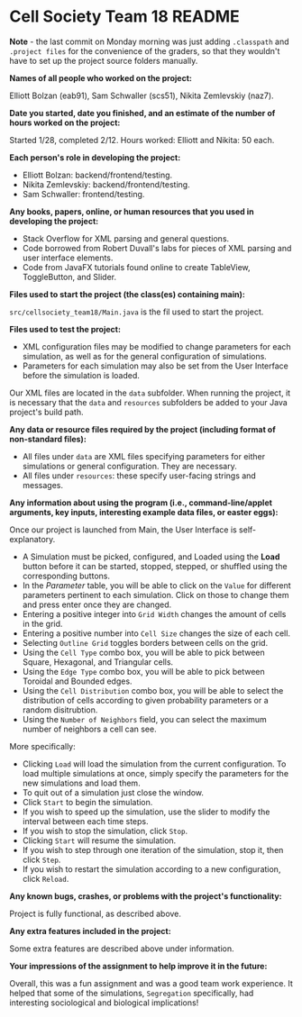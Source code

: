 Cell Society Team 18 README
==========

**Note** - the last commit on Monday morning was just adding `.classpath` and `.project files` for the convenience of the graders, so that they wouldn't have to set up the project source folders manually.
 
**Names of all people who worked on the project:**

Elliott Bolzan (eab91), Sam Schwaller (scs51), Nikita Zemlevskiy (naz7).

**Date you started, date you finished, and an estimate of the number of hours worked on the project:**

Started 1/28, completed 2/12. Hours worked: Elliott and Nikita: 50 each.

**Each person's role in developing the project:**

- Elliott Bolzan: backend/frontend/testing.
- Nikita Zemlevskiy: backend/frontend/testing.
- Sam Schwaller: frontend/testing.

**Any books, papers, online, or human resources that you used in developing the project:**

- Stack Overflow for XML parsing and general questions.
-  Code borrowed from Robert Duvall's labs for pieces of XML parsing and user interface elements.
-  Code from JavaFX tutorials found online to create TableView, ToggleButton, and Slider.


**Files used to start the project (the class(es) containing main):**

`src/cellsociety_team18/Main.java` is the fil used to start the project.

**Files used to test the project:**

- XML configuration files may be modified to change parameters for each simulation, as well as for the general configuration of simulations. 
- Parameters for each simulation may also be set from the User Interface before the simulation is loaded. 

Our XML files are located in the `data` subfolder. When running the project, it is necessary that the `data` and `resources` subfolders be added to your Java project's build path.

**Any data or resource files required by the project (including format of non-standard files):**

- All files under `data` are XML files specifying parameters for either simulations or general configuration. They are necessary.
- All files under `resources`: these specify user-facing strings and messages.

**Any information about using the program (i.e., command-line/applet arguments, key inputs, interesting example data files, or easter eggs):**

Once our project is launched from Main, the User Interface is self-explanatory. 

- A Simulation must be picked, configured, and Loaded using the **Load** button before it can be started, stopped, stepped, or shuffled using the corresponding buttons.
- In the *Parameter* table, you will be able to click on the `Value` for different parameters pertinent to each simulation. Click on those to change them and press enter once they are changed.
- Entering a positive integer into `Grid Width` changes the amount of cells in the grid.
- Entering a positive number into `Cell Size` changes the size of each cell. 
- Selecting `Outline Grid` toggles borders between cells on the grid. 
- Using the `Cell Type` combo box, you will be able to pick between Square, Hexagonal, and Triangular cells.
- Using the `Edge Type` combo box, you will be able to pick between Toroidal and Bounded edges.
- Using the `Cell Distribution` combo box, you will be able to select the distribution of cells according to given probability parameters or a random disitrubtion.
- Using the `Number of Neighbors` field, you can select the maximum number of neighbors a cell can see. 

More specifically:

- Clicking `Load` will load the simulation from the current configuration. To load multiple simulations at once, simply specify the parameters for the new simulations and load them. 
- To quit out of a simulation just close the window.
- Click `Start` to begin the simulation. 
- If you wish to speed up the simulation, use the slider to modify the interval between each time steps.
- If you wish to stop the simulation, click `Stop`. 
- Clicking `Start` will resume the simulation.
- If you wish to step through one iteration of the simulation, stop it, then click `Step`. 
- If you wish to restart the simulation according to a new configuration, click `Reload`. 

**Any known bugs, crashes, or problems with the project's functionality:**

Project is fully functional, as described above. 

**Any extra features included in the project:**

Some extra features are described above under information. 

**Your impressions of the assignment to help improve it in the future:**

Overall, this was a fun assignment and was a good team work experience. It helped that some of the simulations, `Segregation` specifically, had interesting sociological and biological implications!